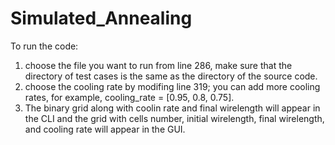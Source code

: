 # Simulated_Annealing
To run the code:
1) choose the file you want to run from line 286, make sure that the directory of test cases is the same as the directory of the source code.
2) choose the cooling rate by modifing line 319; you can add more cooling rates, for example, cooling_rate = [0.95, 0.8, 0.75].
3) The binary grid along with coolin rate and final wirelength will appear in the CLI and the grid with cells number, initial wirelength, final wirelength, and cooling rate will appear in the GUI.
